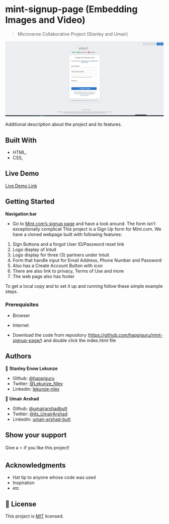 
# mint-signup-page (Embedding Images and Video)

> Microverse Collaborative Project (Stanley and Umair)

![screenshot](img/signup.PNG)

Additional description about the project and its features.

## Built With

- HTML,
- CSS,

## Live Demo

[Live Demo Link](https://rawcdn.githack.com/happiguru/mint-signup-page/855e970b97e526b922bac5771130a61339996c91/index.html)
<!-- [Live Demo Link - Umair](https://umairarshadbutt.github.io/Youtube_Home_Page/) -->


## Getting Started

**Navigation bar**
- Go to [Mint.com’s signup page](https://mint.intuit.com/login.event?task=S) and have a look around. The form isn’t exceptionally complicat
This project is a Sign Up form for Mint.com.
We have a cloned webpage built with following features:

1. Sign Buttona and a forgot User ID/Password reset link
2. Logo display of Intuit
3. Logo display for three (3) partners under Intuit
4. Form that handle input for Email Address, Phone Number and Password
5. Also has a Create Account Button with icon
6. There are also link to privacy, Terms of Use and more
7. The web page also has footer


To get a local copy  and to set it up and running follow these simple example steps.

### Prerequisites

- Browser
- Internet

- Download the code from repository (https://github.com/happiguru/mint-signup-page/) and double click the index.html file


## Authors

👤 **Stanley Enow Lekunze**

- Github: [@happiguru](https://github.com/happiguru)
- Twitter: [@Lekunze_Nley](https://twitter.com/Lekunze_Nley)
- Linkedin: [lekunze-nley](https://www.linkedin.com/in/lekunze-nley/)

👤 **Umair Arshad**

- Github: [@umairarshadbutt](https://github.com/umairarshadbutt)
- Twitter: [@its_UmairArshad](https://twitter.com/its_UmairArshad)
- Linkedin: [umair-arshad-butt](https://www.linkedin.com/in/umair-arshad-butt/)



## Show your support

Give a ⭐️ if you like this project!

## Acknowledgments

- Hat tip to anyone whose code was used
- Inspiration
- etc

## 📝 License

This project is [MIT](LICENSE) licensed.